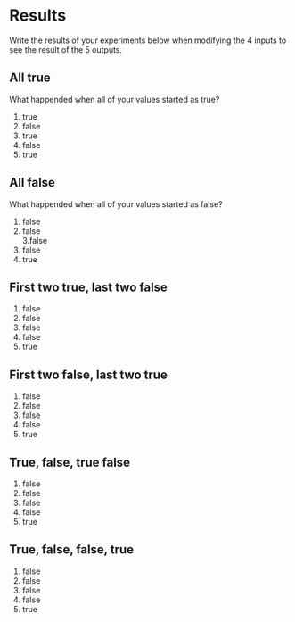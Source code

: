 # Results
Write the results of your experiments below when modifying the 4 inputs to see the result of the 5 outputs.

## All true
What happended when all of your values started as true?
1.  true            
2. false 
3.  true
4.  false
5.  true

## All false
What happended when all of your values started as false?
1.  false   
2.  false   
3.false  
4.  false
5.  true

## First two true, last two false

1.  false   
2.  false
3.  false
4.  false
5.  true

## First two false, last two true

1.  false
2.  false
3.  false
4.  false
5.  true

## True, false, true false

1.  false
2.  false
3.  false
4.  false
5.  true

## True, false, false, true

1.  false
2.  false
3.  false
4.  false
5.  true